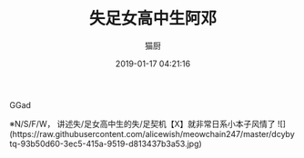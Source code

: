 ﻿---
layout: post
title: 失足女高中生阿邓
date: 2019-01-17 04:21:16
updated: 2019-01-31 09:13:41
comments: true
categories: [Photo]
tags: [格邓, ggad]
author: "猫厨"
description: ""
toc: true
---

<p>GGad</p> 
<p>※N/S/F/W，
讲述失/足女高中生的失/足契机【X】就非常日系小本子风情了
![](https://raw.githubusercontent.com/alicewish/meowchain247/master/dcybytq-93b50d60-3ec5-415a-9519-d813437b3a53.jpg)
